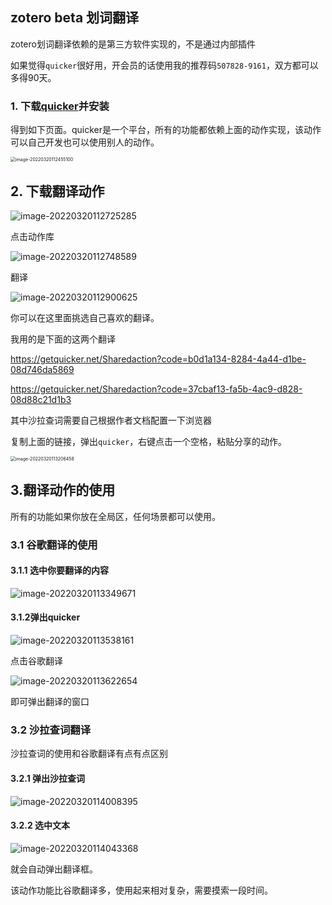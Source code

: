 ## zotero beta 划词翻译

zotero划词翻译依赖的是第三方软件实现的，不是通过内部插件

如果觉得`quicker`很好用，开会员的话使用我的推荐码`507828-9161`，双方都可以多得90天。

### 1. 下载[quicker](https://getquicker.net/)并安装

得到如下页面。quicker是一个平台，所有的功能都依赖上面的动作实现，该动作可以自己开发也可以使用别人的动作。

<img src="zotero划词翻译.assets/image-20220320112455100.png" alt="image-20220320112455100" style="zoom:50%;" />

## 2. 下载翻译动作

![image-20220320112725285](zotero划词翻译.assets/image-20220320112725285.png)

点击动作库

![image-20220320112748589](zotero划词翻译.assets/image-20220320112748589.png)

翻译

![image-20220320112900625](zotero划词翻译.assets/image-20220320112900625.png)

你可以在这里面挑选自己喜欢的翻译。

我用的是下面的这两个翻译

https://getquicker.net/Sharedaction?code=b0d1a134-8284-4a44-d1be-08d746da5869

https://getquicker.net/Sharedaction?code=37cbaf13-fa5b-4ac9-d828-08d88c21d1b3

其中沙拉查词需要自己根据作者文档配置一下浏览器

复制上面的链接，弹出`quicker`，右键点击一个空格，粘贴分享的动作。

<img src="zotero划词翻译.assets/image-20220320113206458.png" alt="image-20220320113206458" style="zoom:50%;" />

## 3.翻译动作的使用

所有的功能如果你放在全局区，任何场景都可以使用。

### 3.1 谷歌翻译的使用

#### 3.1.1 选中你要翻译的内容

![image-20220320113349671](zotero划词翻译.assets/image-20220320113349671.png)

#### 3.1.2弹出quicker

![image-20220320113538161](zotero划词翻译.assets/image-20220320113538161.png)

点击谷歌翻译

![image-20220320113622654](zotero划词翻译.assets/image-20220320113622654.png)

即可弹出翻译的窗口

### 3.2 沙拉查词翻译

沙拉查词的使用和谷歌翻译有点有点区别

#### 3.2.1 弹出沙拉查词

![image-20220320114008395](zotero划词翻译.assets/image-20220320114008395.png)

#### 3.2.2 选中文本

![image-20220320114043368](zotero划词翻译.assets/image-20220320114043368.png)

就会自动弹出翻译框。

该动作功能比谷歌翻译多，使用起来相对复杂，需要摸索一段时间。